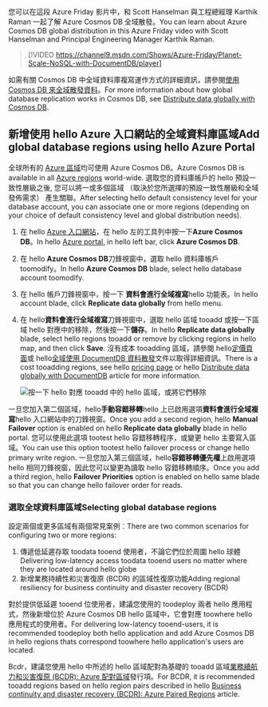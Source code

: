 
<span data-ttu-id="f8b35-101">您可以在這段 Azure Friday 影片中，和 Scott Hanselman 與工程總經理 Karthik Raman 一起了解 Azure Cosmos DB 全域散發。</span><span class="sxs-lookup"><span data-stu-id="f8b35-101">You can learn about Azure Cosmos DB global distribution in this Azure Friday video with Scott Hanselman and Principal Engineering Manager Karthik Raman.</span></span>

>[!VIDEO https://channel9.msdn.com/Shows/Azure-Friday/Planet-Scale-NoSQL-with-DocumentDB/player]  

<span data-ttu-id="f8b35-102">如需有關 Cosmos DB 中全域資料庫複寫運作方式的詳細資訊，請參閱[使用 Cosmos DB 來全域散發資料](../articles/documentdb/documentdb-distribute-data-globally.md)。</span><span class="sxs-lookup"><span data-stu-id="f8b35-102">For more information about how global database replication works in Cosmos DB, see [Distribute data globally with Cosmos DB](../articles/documentdb/documentdb-distribute-data-globally.md).</span></span>

## <span data-ttu-id="f8b35-103"><a id="addregion"></a>新增使用 hello Azure 入口網站的全域資料庫區域</span><span class="sxs-lookup"><span data-stu-id="f8b35-103"><a id="addregion"></a>Add global database regions using hello Azure Portal</span></span>
<span data-ttu-id="f8b35-104">全球所有的 [Azure 區域][azureregions]均可使用 Azure Cosmos DB。</span><span class="sxs-lookup"><span data-stu-id="f8b35-104">Azure Cosmos DB is available in all [Azure regions][azureregions] world-wide.</span></span> <span data-ttu-id="f8b35-105">選取您的資料庫帳戶的 hello 預設一致性層級之後, 您可以將一或多個區域 （取決於您所選擇的預設一致性層級和全域發佈需求） 產生關聯。</span><span class="sxs-lookup"><span data-stu-id="f8b35-105">After selecting hello default consistency level for your database account, you can associate one or more regions (depending on your choice of default consistency level and global distribution needs).</span></span>

1. <span data-ttu-id="f8b35-106">在 hello [Azure 入口網站](https://portal.azure.com/)，在 hello 左的工具列中按一下**Azure Cosmos DB**。</span><span class="sxs-lookup"><span data-stu-id="f8b35-106">In hello [Azure portal](https://portal.azure.com/), in hello left bar, click **Azure Cosmos DB**.</span></span>
2. <span data-ttu-id="f8b35-107">在 hello **Azure Cosmos DB**刀鋒視窗中，選取 hello 資料庫帳戶 toomodify。</span><span class="sxs-lookup"><span data-stu-id="f8b35-107">In hello **Azure Cosmos DB** blade, select hello database account toomodify.</span></span>
3. <span data-ttu-id="f8b35-108">在 hello 帳戶刀鋒視窗中，按一下 **資料會進行全域複寫**hello 功能表。</span><span class="sxs-lookup"><span data-stu-id="f8b35-108">In hello account blade, click **Replicate data globally** from hello menu.</span></span>
4. <span data-ttu-id="f8b35-109">在 hello**資料會進行全域複寫**刀鋒視窗中，選取 hello 區域 tooadd 或按一下區域 hello 對應中的移除，然後按一下**儲存**。</span><span class="sxs-lookup"><span data-stu-id="f8b35-109">In hello **Replicate data globally** blade, select hello regions tooadd or remove by clicking regions in hello map, and then click **Save**.</span></span> <span data-ttu-id="f8b35-110">沒有成本 tooadding 區域，請參閱 hello[定價頁面](https://azure.microsoft.com/pricing/details/documentdb/)或 hello[全域使用 DocumentDB 資料散發](../articles/documentdb/documentdb-distribute-data-globally.md)文件以取得詳細資訊。</span><span class="sxs-lookup"><span data-stu-id="f8b35-110">There is a cost tooadding regions, see hello [pricing page](https://azure.microsoft.com/pricing/details/documentdb/) or hello [Distribute data globally with DocumentDB](../articles/documentdb/documentdb-distribute-data-globally.md) article for more information.</span></span>
   
    ![按一下 hello 對應 tooadd 中的 hello 區域，或將它們移除][1]
    
<span data-ttu-id="f8b35-112">一旦您加入第二個區域，hello**手動容錯移轉**hello 上已啟用選項**資料會進行全域複寫**hello 入口網站中的刀鋒視窗。</span><span class="sxs-lookup"><span data-stu-id="f8b35-112">Once you add a second region, hello **Manual Failover** option is enabled on hello **Replicate data globally** blade in hello portal.</span></span> <span data-ttu-id="f8b35-113">您可以使用此選項 tootest hello 容錯移轉程序，或變更 hello 主要寫入區域。</span><span class="sxs-lookup"><span data-stu-id="f8b35-113">You can use this option tootest hello failover process or change hello primary write region.</span></span> <span data-ttu-id="f8b35-114">一旦您加入第三個區域，hello**容錯移轉優先權**上啟用選項 hello 相同刀鋒視窗，因此您可以變更為讀取 hello 容錯移轉順序。</span><span class="sxs-lookup"><span data-stu-id="f8b35-114">Once you add a third region, hello **Failover Priorities** option is enabled on hello same blade so that you can change hello failover order for reads.</span></span>  

### <a name="selecting-global-database-regions"></a><span data-ttu-id="f8b35-115">選取全球資料庫區域</span><span class="sxs-lookup"><span data-stu-id="f8b35-115">Selecting global database regions</span></span>
<span data-ttu-id="f8b35-116">設定兩個或更多區域有兩個常見案例︰</span><span class="sxs-lookup"><span data-stu-id="f8b35-116">There are two common scenarios for configuring two or more regions:</span></span>

1. <span data-ttu-id="f8b35-117">傳遞低延遲存取 toodata tooend 使用者，不論它們位於周圍 hello 球體</span><span class="sxs-lookup"><span data-stu-id="f8b35-117">Delivering low-latency access toodata tooend users no matter where they are located around hello globe</span></span>
2. <span data-ttu-id="f8b35-118">新增業務持續性和災害復原 (BCDR) 的區域性復原功能</span><span class="sxs-lookup"><span data-stu-id="f8b35-118">Adding regional resiliency for business continuity and disaster recovery (BCDR)</span></span>

<span data-ttu-id="f8b35-119">對於提供低延遲 tooend 位使用者，建議您使用的 toodeploy 兩者 hello 應用程式，然後新增位於 Azure Cosmos DB hello 區域中，它會對應 toowhere hello 應用程式的使用者。</span><span class="sxs-lookup"><span data-stu-id="f8b35-119">For delivering low-latency tooend-users, it is recommended toodeploy both hello application and add Azure Cosmos DB in hello regions thats correspond toowhere hello application's users are located.</span></span>

<span data-ttu-id="f8b35-120">Bcdr，建議您使用 hello 中所述的 hello 區域配對為基礎的 tooadd 區域[業務續航力和災害復原 (BCDR): Azure 配對區域][ bcdr]發行項。</span><span class="sxs-lookup"><span data-stu-id="f8b35-120">For BCDR, it is recommended tooadd regions based on hello region pairs described in hello [Business continuity and disaster recovery (BCDR): Azure Paired Regions][bcdr] article.</span></span>

<!--

## <a id="selectwriteregion"></a>Select hello write region

While all regions associated with your Cosmos DB database account can serve reads (both, single item as well as multi-item paginated reads) and queries, only one region can actively receive hello write (insert, upsert, replace, delete) requests. tooset hello active write region, do hello following  


1. In hello **Azure Cosmos DB** blade, select hello database account toomodify.
2. In hello account blade, click **Replicate data globally** from hello menu.
3. In hello **Replicate data globally** blade, click **Manual Failover** from hello top bar.
    ![Change hello write region under Azure Cosmos DB Account > Replicate data globally > Manual Failover][2]
4. Select a read region toobecome hello new write region, click hello checkbox tooconfirm triggering a failover, and click OK
    ![Change hello write region by selecting a new region in list under Azure Cosmos DB Account > Replicate data globally > Manual Failover][3]

--->

<!--Image references-->
[1]: ./media/cosmos-db-tutorial-global-distribution-portal/azure-cosmos-db-add-region.png
[2]: ./media/cosmos-db-tutorial-global-distribution-portal/azure-cosmos-db-manual-failover-1.png
[3]: ./media/cosmos-db-tutorial-global-distribution-portal/azure-cosmos-db-manual-failover-2.png

<!--Reference style links - using these makes hello source content way more readable than using inline links-->
[bcdr]: https://azure.microsoft.com/documentation/articles/best-practices-availability-paired-regions/
[consistency]: ../articles/cosmos-db/consistency-levels.md
[azureregions]: https://azure.microsoft.com/regions/#services
[offers]: https://azure.microsoft.com/pricing/details/cosmos-db/
